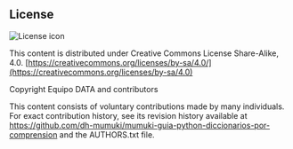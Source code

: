 ## License
![License icon](https://licensebuttons.net/l/by-sa/3.0/88x31.png)

This content is distributed under Creative Commons License Share-Alike, 4.0. [https://creativecommons.org/licenses/by-sa/4.0/](https://creativecommons.org/licenses/by-sa/4.0)

Copyright Equipo DATA and contributors

This content consists of voluntary contributions made by many
individuals. For exact contribution history, see its revision history
available at https://github.com/dh-mumuki/mumuki-guia-python-diccionarios-por-comprension and the AUTHORS.txt file.

